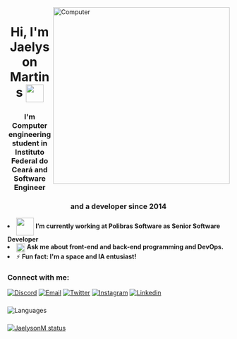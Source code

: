 <img src="https://i.imgur.com/PUPMTop.gif" width="400" align="right" alt="Computer">
<h1 align="center">Hi, I'm Jaelyson Martins <img width="40" align="center" src="https://raw.githubusercontent.com/kaueMarques/kaueMarques/master/hi.gif"></h1>
<h3 align="center">I'm Computer engineering student in Instituto Federal do Ceará and Software Engineer</h3>
<h3 align="center">and a developer since 2014</h3>


<li align="left"><img align="center" width="40" src="https://cdn.dribbble.com/users/4706493/screenshots/12030660/media/28c94bdba213eece520cc42e958078f9.gif"> <strong>I’m currently working at Polibras Software as Senior Software Developer</strong></li>
<li align="left"><img align="center" width="20" src="http://fulltimetrade.com.br/wp-content/uploads/2020/08/source.gif"> <strong>Ask me about front-end and back-end programming and DevOps.</strong></li>
<li align="left">⚡ <strong>Fun fact: I'm a space and IA entusiast!</strong></li>

### Connect with me:
[![Discord](https://img.shields.io/badge/Discord-7289DA?style=for-the-badge&logo=discord&logoColor=white)](https://discord.com/users/280474473856237569)
[![Email](https://img.shields.io/badge/Email-0078D4?style=for-the-badge&logo=microsoft-outlook&logoColor=white)](mailto:jaelysonmartins@gmail.com?subject=Hello%22)
[![Twitter](https://img.shields.io/badge/Twitter-1DA1F2?style=for-the-badge&logo=twitter&logoColor=white)](https://twitter.com/JaelysonMartins)
[![Instagram](https://img.shields.io/badge/INSTAGRAM-E1306C?style=for-the-badge&logo=instagram&logoColor=white)](https://www.instagram.com/jaelysonm/)
[![Linkedin](https://img.shields.io/badge/LINKEDIN-0e76a8?style=for-the-badge&logo=linkedin&logoColor=white)](https://www.linkedin.com/in/jaelyson-martins-2470b6195/)
###
![Languages](https://github-readme-stats.vercel.app/api/top-langs/?username=JaelysonM&layout=compact&theme=dracula&hide_title=true&langs_count=10)

###

[![JaelysonM status](https://github-readme-stats.vercel.app/api?username=JaelysonM&layout=compact&theme=tokyonight&hide_title=true&show_icons=true&count_private=true)](https://github.com/JaelysonM/)
